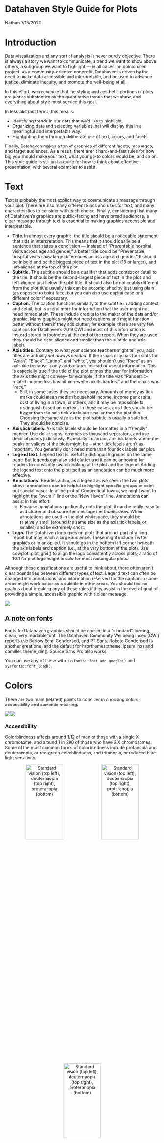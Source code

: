 Datahaven Style Guide for Plots
================
Nathan
7/15/2020

# Introduction

Data visualization and any sort of analysis is never purely objective.
There is always a story we want to communicate, a trend we want to show
above others, a subgroup we want to highlight — in all cases, an
opinionated project. As a community-oriented nonprofit, Datahaven is
driven by the need to make data accessible and interpretable, and be
used to advance justice, eliminate inequity, and promote the well-being
of all.

In this effort, we recognize that the styling and aesthetic portions of
plots are just as substantive as the quantitative trends that we show,
and everything about style must service this goal.

In less abstract terms, this means:

  - Identifying trends in our data that we’d like to highlight.
  - Organizing data and selecting variables that will display this in a
    meaningful and interpretable way.
  - Highlighting them through deliberate use of text, colors, and
    facets.

Finally, Datahaven makes a ton of graphics of different facets,
messages, and target audiences. As a result, there aren’t hard-and-fast
rules for how big you should make your text, what your go-to colors
would be, and so on. This style guide is still just a guide for how to
think about effective presentation, with several examples to assist.

# Text

Text is probably the most explicit way to communicate a message through
your plot. There are also many different kinds and uses for text, and
many characteristics to consider with each choice. Finally, considering
that many of Datahaven’s graphics are public-facing and have broad
audiences, a clear message through text is essential to making graphics
accessible and interpretable.

  - **Title.** In almost every graphic, the title should be a noticeable
    statement that aids in interpretation. This means that it should
    ideally be a sentence that states a conclusion — instead of
    “Preventable hospital visits across age and gender,” a better
    title could be “Preventable hospital visits show large differences
    across age and gender.” It should be in bold and be the biggest
    piece of text in the plot (18 or larger), and left-aligned at the
    top of the plot.
  - **Subtitle.** The subtitle should be a qualifier that adds context
    or detail to the title. It should be the second-largest piece of
    text in the plot, and left-aligned just below the plot title. It
    should also be noticeably different from the plot title; usually
    this can be accomplished by just using plain (as opposed to bold)
    face, but you can also use capital case or a different color if
    necessary.
  - **Caption.** The caption functions similarly to the subtitle in
    adding context and detail, but is useful more for information that
    the user might not need immediately. These include credits to the
    maker of the data and/or graphic. Many graphics might not need
    captions and might function better without them if they add clutter;
    for example, there are very few captions for Datahaven’s 2019 CWI
    and most of this information is instead stored in footnotes at the
    end of the report. When they are used, they should be right-aligned
    and smaller than the subtitle and axis labels.
  - **Axis titles.** Contrary to what your science teachers might tell
    you, axis titles are actually *not always needed.* If the x-axis
    only has four slots for “Asian”, “Black”, “Latino”, and “white”, you
    shouldn’t use “Race” as an axis title because it only adds clutter
    instead of useful information. This is especially true if the title
    of the plot primes the user for information the axis title might
    convey– for example, if the title was “Pandemic-related income loss
    has hit non-white adults hardest” and the x-axis was “race.”
      - Still, in some cases they are necessary. Amounts of money as
        tick marks could mean median household income, income per
        capita, cost of living in a town, or others, and it may be
        impossible to distinguish based on context. In these cases, axis
        titles should be bigger than the axis tick labels but smaller
        than the plot title. Choosing the same size as the plot subtitle
        is usually a safe bet. They should be concise.
  - **Axis tick labels.** Axis tick labels should be formatted in a
    “friendly” manner. Use dollar signs, commas as thousand
    separators, and use decimal points judiciously. Especially important
    are tick labels where the peaks or valleys of the plots might be –
    other tick labels aren’t as important. You generally don’t need more
    than four tick labels per plot.
  - **Legend text.** Legend text is useful to distinguish groups on the
    same page. But legends can also add clutter and it can be annoying
    for readers to constantly switch looking at the plot and the legend.
    Adding the legend text onto the plot itself as an annotation can be
    much more effective.
  - **Annotations.** Besides acting as a legend as we see in the two
    plots above, annotations can be helpful to highlight specific groups
    or point out special cases. In a line plot of Connecticut towns, we
    might want to highlight the “overall” line or the “New Haven” line.
    Annotations can assist in this effort.
      - Because annotations go directly onto the plot, it can be really
        easy to add clutter and obscure the message the facets show.
        When annotations are used in the plot whitespace, they should be
        relatively small (around the same size as the axis tick labels,
        or smaller) and be extremely short.
  - **Logo.** The Datahaven logo goes on plots that are not part of a
    long report but may reach a large audience. These might include
    Twitter graphics or in an op-ed. It should go in the bottom left
    corner beneath the axis labels and caption (i.e., at the very bottom
    of the plot). Use cowplot::plot\_grid() to align the logo
    consistently across plots; a ratio of 10:1 for plot:logo height is
    safe for most rectangular plots.

Although these classifications are useful to think about, there often
aren’t clear boundaries between different types of text. Legend text can
often be changed into annotations, and information reserved for the
caption in some areas might work better as a subtitle in other areas.
You should feel no qualms about breaking any of these rules if they
assist in the overall goal of providing a simple, accessible graphic
with a clear message.

![](examples/text_plot.png)

## A note on fonts

Fonts for Datahaven graphics should be chosen in a “standard”-looking,
clean, very readable font. The Datahaven Community Wellbeing Index (CWI)
reports use Barlow Semi Condensed, and PT Sans. Roboto Condensed is
another great one, and the default for hrbrthemes::theme\_ipsum\_rc()
and camiller::theme\_din(). Source Sans Pro also works.

You can use any of these with `sysfonts::font_add_google()` and
`sysfonts::font_load()`.

# Colors

There are two main (related) points to consider in choosing colors:
accessibility and semantic meaning.

![](plot_guide_files/figure-gfm/unnamed-chunk-2-1.png)<!-- -->![](plot_guide_files/figure-gfm/unnamed-chunk-2-2.png)<!-- -->

### Accessibility

Colorblindness affects around 1/12 of men or those with a single X
chromosome, and around 1 in 200 of those who have 2 X chromosomes. Some
of the most common forms of colorblindness include protanopia and
deuteranopia, or red-green colorblindness, and tritanopia, or reduced
blue light sensitivity.

<div class="figure" style="text-align: center">

<img src="examples/colors/iris_colors_base.png" alt="Standard vision (top left), deuternaopia (top right), proteranopia (bottom)" width="49%" height="25%" /><img src="examples/colors/iris_colors_deut.png" alt="Standard vision (top left), deuternaopia (top right), proteranopia (bottom)" width="49%" height="25%" /><img src="examples/colors/iris_colors_pro.png" alt="Standard vision (top left), deuternaopia (top right), proteranopia (bottom)" width="49%" height="25%" />

<p class="caption">

Standard vision (top left), deuternaopia (top right), proteranopia
(bottom)

</p>

</div>

Picking colors like red and green in a single plot can make it difficult
or impossible to distinguish colors on that chart. Even in cases where
it is possible to distinguish colors, the trends we want to highlight
may lose impact or change meaning if the colors change drastically. To
ensure that our graphics are accessible as possible, you should choose
easily distinguishable colors and review your plots in software like
[Sim
Daltonism](https://apps.apple.com/us/app/sim-daltonism/id693112260?mt=12)
(Mac) or
[ColourSimulations](https://www.microsoft.com/en-us/p/coloursimulations/9nblggh4385h)
(Windows) before publishing.

### Semantic meaning

The other dimension to color choices is the semantic meaning colors can
have, or in other words the message that a combination of colors can
send. Some scales can be used to match intuitive notions of a metric —
for example, I can color towns with a “good” COVID-19 response green,
“okay” as yellow, and “bad” as red. Others need more caution — for
instance, red and blue are often associated with Republican/Democrat
divisions, which can be useful in showing explicitly political trends
(who won in this town in 2016?) but harmful for characterizing other
divisions (is this a low-income or high-income town?). Still other
divisions similarly play into cultural norms and color association, but
should in almost every case be avoided when discussing their associated
dimensions (e.g., don’t use pink and blue for gender).

Broader connotations outside of any specific combination of colors
should also be considered. Noticeably brighter or darker colors
generally stick out more, which can be very useful when highlighting a
certain trend. Bright red might be connoted with “wrong” no matter what
other colors are used. Blue and green are called “cool” colors because
of their emotional connotation.

### More useful information

Here are some go-to palettes that can be your starting point:

\[insert color schemes\]

# Guides for Individual Geoms

*Geom* is *ggplot2* lingo for “geometric object” or “the type of symbols
that represent the data.” Geoms differentiate scatter plots from line
plots, bar plots from box plots, and so on.

### Bar plots (`geom_bar` and `geom_col`)

Bar plots are one of Datahaven’s quintessential plots. Both stacked bar
plots and “dodge”d bar plots are useful for showing within- and
between-group differences in data – it’s easy to look at a bar plot and
see that one bar is taller than the others. Because of this, bar plots
are a generally reliable go-to option when dealing with data that have
at least one continuous variable and one categorical variable. Stacked
bar plots in particular are a good way to represent “shares of a whole,”
as in example 3.

With bar plots, you should try to make sure that the continuous axis
begins at zero with `lims()`. Differences and disparities with bar plots
can be easily misinterpreted by just adjusting the minimum value of the
y-axis – see example 3.

### Maps (`geom_sf`\[1\])

Maps are a beautiful and usually intuitive way to show geographic
trends. When maps are used, you should:

  - Ask if the trend you communicate is truly geographic. \[finish\]
  - Set polygon boundaries to an appropriately small size and color.
    They should be visible but very subtle, and not detract at all from
    the colored interior. You should also consider a dark border around
    the entire shape, which can
  - Be extremely cautious about colors\! Whereas five or six colors
    might be able to be used with extreme caution in bar plots and line
    plots, even just two different colors can be difficult for a map.
    You should always try to use a sequential color scale, a diverging
    color scale only when necessary, and a categorical scale almost
    never.

### Line plots (`geom_line` and `geom_smooth`)

Compared to scatter plots, line plots emphasize a trend of the same
object over some ordered measure. Just the act of connecting multiple
dots is itself a pointed statement — you argue that there is an
underlying trend, instead of opting to let the data “speak for
itself”\[2\] as one might try with a scatter plot.

Like any plot, you should always work to simplify the information your
plot shows. As opposed to creating a “cloud” of lines for every block
group in Connecticut (see example 1), a more reasonable option might be
using a 95% confidence interval of the mean to show a clear and
convincing trend.

This can be difficult if the data you want to plot is all over the
place. Aggregation, like the 7-day rolling average in example 2, can be
helpful for this purpose. `geom_smooth` can also help pull out a trend
from messy data, but this is less optimal because \[finish\]

\[add some more\]

### Scatter plots (`geom_point` and `geom_jitter`, sometimes)

Otherwise known as a scatter plot, `geom_point` and `geom_jitter` is
useful for data with at least one continuous variable. They can
communicate at once a trend and give an intuitive display of the
variance or margin of error in the data. Scatter plots are notable for
coming the closest to representing the data “as it is”\[3\], and
\[finish\]

However, this minimalist “as it is” aspect of scatter plots is also a
reason to stay away from them. To make sure our public-facing graphics
can be understood by many, the message our plots convey should often be
explicit and simple. It’s hard to do this with scatter plots, where
points can easily clutter the plot or overload the reader with
information. It can often be hard to distinguish multiple groups in a
scatter plot unless the alpha\[4\] and size of points are carefully
adjusted. Even when they are adjusted, colors may blend together to
create unintended consequences (e.g. red point + blue point = purple
point). Lastly, the benefits of nuance and complexity that scatter plots
could give are often unnecessary and unhelpful for making messages clear
and simple.

As such, `geom_point` is useful for initial exploratory plots, but
should generally be reworked into another form by the publication stage.

### Examples

1.  There are some other ideas floating around on blogs, like
    `geom_polygon` or even `ggmap`. Don’t use those\! Simple features
    are the future, and the future is now\!

2.  again, not a real concept

3.  though such a concept of the “true” data doesn’t *reaaally* exist.
    All data is opinionated all the time, and all viz is opinionated all
    the time.

4.  basically “transparency”
